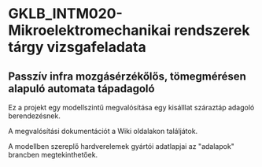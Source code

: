 # GKLB_INTM020-Mikroelektromechanikai rendszerek tárgy vizsgafeladata
## Passzív infra mozgásérzékőlős, tömegmérésen alapuló automata tápadagoló

Ez a projekt egy modellszintű megvalósítása egy kisálllat száraztáp adagoló berendezésnek.

A megvalósítási dokumentációt a Wiki oldalakon találjátok.

A modellben szereplő hardverelemek gyártói adatlapjai az "adalapok" brancben megtekinthetőek.

